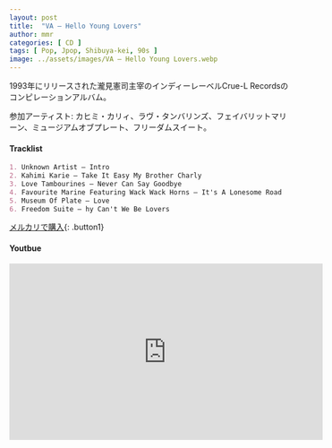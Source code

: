 ```yaml
---
layout: post
title:  "VA – Hello Young Lovers"
author: mmr
categories: [ CD ]
tags: [ Pop, Jpop, Shibuya-kei, 90s ]
image: ../assets/images/VA – Hello Young Lovers.webp
---
```


1993年にリリースされた瀧見憲司主宰のインディーレーベルCrue-L Recordsのコンピレーションアルバム。

参加アーティスト: カヒミ・カリィ、ラヴ・タンバリンズ、フェイバリットマリーン、ミュージアムオブプレート、フリーダムスイート。


#### Tracklist
```md
1. Unknown Artist – Intro
2. Kahimi Karie – Take It Easy My Brother Charly
3. Love Tambourines – Never Can Say Goodbye
4. Favourite Marine Featuring Wack Wack Horns – It's A Lonesome Road
5. Museum Of Plate – Love
6. Freedom Suite – hy Can't We Be Lovers
```

[メルカリで購入](https://jp.mercari.com/item/m68606715160?afid=6142608987){: .button1}

#### Youtbue
<iframe width="560" height="315" src="https://www.youtube.com/embed/heq664HH0JA?si=r1ilcRD-HcGm6t4s" title="YouTube video player" frameborder="0" allow="accelerometer; autoplay; clipboard-write; encrypted-media; gyroscope; picture-in-picture; web-share" referrerpolicy="strict-origin-when-cross-origin" allowfullscreen></iframe>